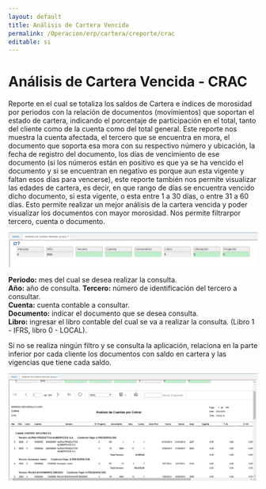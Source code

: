 ```yaml
---
layout: default
title: Análisis de Cartera Vencida
permalink: /Operacion/erp/cartera/creporte/crac
editable: si
---
```


# Análisis de Cartera Vencida - CRAC

Reporte en el cual se totaliza los saldos de Cartera e índices de morosidad por periodos con la relación de documentos (movimientos) que soportan el estado de cartera, indicando el porcentaje de participación en el total, tanto del cliente como de la cuenta como del total general. Este reporte nos muestra la cuenta afectada, el tercero que se encuentra en mora, el documento que soporta esa mora con su respectivo número y ubicación, la fecha de registro del documento, los días de vencimiento de ese documento (si los números están en positivo es que ya se ha vencido el documento y si se encuentran en negativo es porque aun esta vigente y faltan esos días para vencerse), este reporte también nos permite visualizar las edades de cartera, es decir, en que rango de días se encuentra vencido dicho documento, si esta vigente, o esta entre 1 a 30 días, o entre 31 a 60 días. Esto permite realizar un mejor análisis de la cartera vencida y poder visualizar los documentos con mayor morosidad.  Nos permite filtrarpor tercero, cuenta o documento.


![](crac.png)


**Periodo:** mes del cual se desea realizar la consulta.  
**Año:** año de consulta.
**Tercero:** número de identificación del tercero a consultar.  
**Cuenta:** cuenta contable a consultar.  
**Documento:** indicar el documento que se desea consulta.  
**Libro:** ingresar el libro contable del cual se va a realizar la consulta. (Libro 1 - IFRS, libro 0 - LOCAL).  

Si no se realiza ningún filtro y se consulta la aplicación, relaciona en la parte inferior por cada cliente los documentos con saldo en cartera y las vigencias que tiene cada saldo.   


![](crac1.png)





